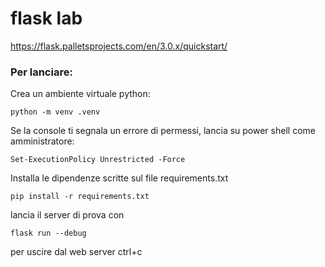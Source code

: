 # flask lab

https://flask.palletsprojects.com/en/3.0.x/quickstart/

### Per lanciare:

Crea un ambiente virtuale python:
```shell
python -m venv .venv
```

Se la console ti segnala un errore di permessi, lancia su power shell come amministratore:
```shell
Set-ExecutionPolicy Unrestricted -Force
```

Installa le dipendenze scritte sul file requirements.txt
```shell
pip install -r requirements.txt
```

lancia il server di prova con 
```shell
flask run --debug
```
per uscire dal web server ctrl+c

